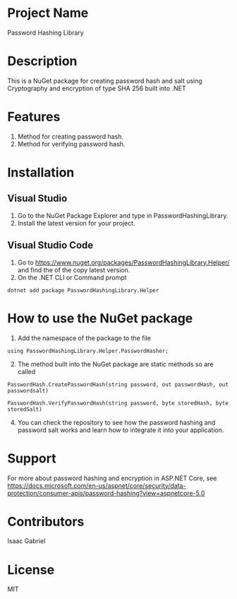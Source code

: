# Project Name
Password Hashing Library

# Description
This is a NuGet package for creating password hash and salt using Cryptography and encryption of type SHA 256 built into .NET

# Features
1. Method for creating password hash.
2. Method for verifying password hash.

# Installation
## Visual Studio
1. Go to the NuGet Package Explorer and type in PasswordHashingLibrary.
2. Install the latest version for your project.

## Visual Studio Code
1. Go to https://www.nuget.org/packages/PasswordHashingLibrary.Helper/ and find the of the copy latest version.
2. On the .NET CLI or Command prompt
```
dotnet add package PasswordHashingLibrary.Helper
```
# How to use the NuGet package
1. Add the namespace of the package to the file
```
using PasswordHashingLibrary.Helper.PasswordHasher;
```
2. The method built into the NuGet package are static methods so are called
```
PasswordHash.CreatePasswordHash(string password, out passwordHash, out passwordsalt)

PasswordHash.VerifyPasswordHash(string password, byte storedHash, byte storedSalt)
```
4. You can check the repository to see how the password hashing and password salt works and learn how to integrate it into your application.

# Support
For more about password hashing and encryption in ASP.NET Core, see https://docs.microsoft.com/en-us/aspnet/core/security/data-protection/consumer-apis/password-hashing?view=aspnetcore-5.0

# Contributors
Isaac Gabriel

# License
MIT

